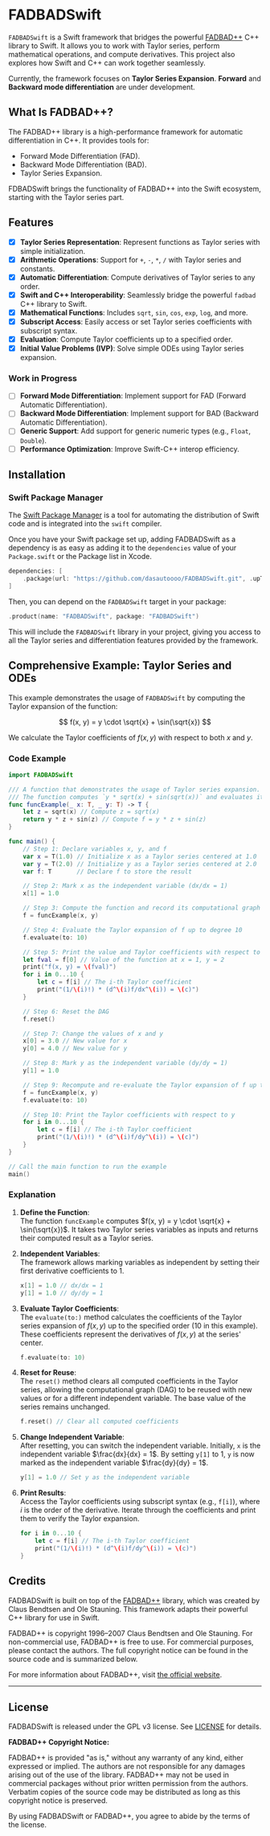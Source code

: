 # **FADBADSwift**

`FADBADSwift` is a Swift framework that bridges the powerful [FADBAD++](http://uning.dk/fadbad.html) C++ library to Swift. It allows you to work with Taylor series, perform mathematical operations, and compute derivatives. This project also explores how Swift and C++ can work together seamlessly.

Currently, the framework focuses on **Taylor Series Expansion**. **Forward** and **Backward mode differentiation** are under development.

## What Is FADBAD++?

The FADBAD++ library is a high-performance framework for automatic differentiation in C++. It provides tools for:

- Forward Mode Differentiation (FAD).
- Backward Mode Differentiation (BAD).
- Taylor Series Expansion.

FDBADSwift brings the functionality of FADBAD++ into the Swift ecosystem, starting with the Taylor series part.

## **Features**

- [x] **Taylor Series Representation**: Represent functions as Taylor series with simple initialization.
- [x] **Arithmetic Operations**: Support for `+`, `-`, `*`, `/` with Taylor series and constants.
- [x] **Automatic Differentiation**: Compute derivatives of Taylor series to any order.
- [x] **Swift and C++ Interoperability**: Seamlessly bridge the powerful `fadbad` C++ library to Swift.
- [x] **Mathematical Functions**: Includes `sqrt`, `sin`, `cos`, `exp`, `log`, and more.
- [x] **Subscript Access**: Easily access or set Taylor series coefficients with subscript syntax.
- [x] **Evaluation**: Compute Taylor coefficients up to a specified order.
- [x] **Initial Value Problems (IVP)**: Solve simple ODEs using Taylor series expansion.

### **Work in Progress**
- [ ] **Forward Mode Differentiation**: Implement support for FAD (Forward Automatic Differentiation).
- [ ] **Backward Mode Differentiation**: Implement support for BAD (Backward Automatic Differentiation).
- [ ] **Generic Support**: Add support for generic numeric types (e.g., `Float`, `Double`).
- [ ] **Performance Optimization**: Improve Swift-C++ interop efficiency.

## Installation

### Swift Package Manager

The [Swift Package Manager](https://swift.org/package-manager/) is a tool for automating the distribution of Swift code and is integrated into the `swift` compiler.

Once you have your Swift package set up, adding FADBADSwift as a dependency is as easy as adding it to the `dependencies` value of your `Package.swift` or the Package list in Xcode.

```swift
dependencies: [
    .package(url: "https://github.com/dasautoooo/FADBADSwift.git", .upToNextMajor(from: "1.0.0"))
]
```

Then, you can depend on the `FADBADSwift` target in your package:

```swift
.product(name: "FADBADSwift", package: "FADBADSwift")
```

This will include the `FADBADSwift` library in your project, giving you access to all the Taylor series and differentiation features provided by the framework.

## Comprehensive Example: Taylor Series and ODEs

This example demonstrates the usage of `FADBADSwift` by computing the Taylor expansion of the function:

$$
f(x, y) = y \cdot \sqrt{x} + \sin(\sqrt{x})
$$

We calculate the Taylor coefficients of $`f(x, y)`$ with respect to both $`x`$ and $`y`$.

### Code Example

```swift
import FADBADSwift

/// A function that demonstrates the usage of Taylor series expansion.
/// The function computes `y * sqrt(x) + sin(sqrt(x))` and evaluates its Taylor coefficients.
func funcExample(_ x: T, _ y: T) -> T {
    let z = sqrt(x) // Compute z = sqrt(x)
    return y * z + sin(z) // Compute f = y * z + sin(z)
}

func main() {
    // Step 1: Declare variables x, y, and f
    var x = T(1.0) // Initialize x as a Taylor series centered at 1.0
    var y = T(2.0) // Initialize y as a Taylor series centered at 2.0
    var f: T       // Declare f to store the result

    // Step 2: Mark x as the independent variable (dx/dx = 1)
    x[1] = 1.0

    // Step 3: Compute the function and record its computational graph (DAG)
    f = funcExample(x, y)

    // Step 4: Evaluate the Taylor expansion of f up to degree 10
    f.evaluate(to: 10)

    // Step 5: Print the value and Taylor coefficients with respect to x
    let fval = f[0] // Value of the function at x = 1, y = 2
    print("f(x, y) = \(fval)")
    for i in 0...10 {
        let c = f[i] // The i-th Taylor coefficient
        print("(1/\(i)!) * (d^\(i)f/dx^\(i)) = \(c)")
    }

    // Step 6: Reset the DAG
    f.reset()

    // Step 7: Change the values of x and y
    x[0] = 3.0 // New value for x
    y[0] = 4.0 // New value for y

    // Step 8: Mark y as the independent variable (dy/dy = 1)
    y[1] = 1.0

    // Step 9: Recompute and re-evaluate the Taylor expansion of f up to degree 10
    f = funcExample(x, y)
    f.evaluate(to: 10)

    // Step 10: Print the Taylor coefficients with respect to y
    for i in 0...10 {
        let c = f[i] // The i-th Taylor coefficient
        print("(1/\(i)!) * (d^\(i)f/dy^\(i)) = \(c)")
    }
}

// Call the main function to run the example
main()

```

### Explanation

1. **Define the Function**:  
   The function `funcExample` computes $`f(x, y) = y \cdot \sqrt{x} + \sin(\sqrt{x})`$. It takes two Taylor series variables as inputs and returns their computed result as a Taylor series.

2. **Independent Variables**:  
   The framework allows marking variables as independent by setting their first derivative coefficients to 1.  
   ```swift
   x[1] = 1.0 // dx/dx = 1
   y[1] = 1.0 // dy/dy = 1
   ```
3. **Evaluate Taylor Coefficients**:  
   The `evaluate(to:)` method calculates the coefficients of the Taylor series expansion of $`f(x, y)`$ up to the specified order (10 in this example). These coefficients represent the derivatives of $`f(x, y)`$ at the series' center.

   ```swift
   f.evaluate(to: 10)
   ```
4. **Reset for Reuse**:  
   The `reset()` method clears all computed coefficients in the Taylor series, allowing the computational graph (DAG) to be reused with new values or for a different independent variable. The base value of the series remains unchanged.

   ```swift
   f.reset() // Clear all computed coefficients
   ```
5. **Change Independent Variable**:  
   After resetting, you can switch the independent variable. Initially, `x` is the independent variable $`\frac{dx}{dx} = 1`$. By setting `y[1]` to 1, `y` is now marked as the independent variable $`\frac{dy}{dy} = 1`$.

   ```swift
   y[1] = 1.0 // Set y as the independent variable
   ```
6. **Print Results**:  
   Access the Taylor coefficients using subscript syntax (e.g., `f[i]`), where $`i`$ is the order of the derivative. Iterate through the coefficients and print them to verify the Taylor expansion.

   ```swift
   for i in 0...10 {
       let c = f[i] // The i-th Taylor coefficient
       print("(1/\(i)!) * (d^\(i)f/dy^\(i)) = \(c)")
   }
   ```

## Credits

FADBADSwift is built on top of the [FADBAD++](http://uning.dk/fadbad.html) library, which was created by Claus Bendtsen and Ole Stauning. This framework adapts their powerful C++ library for use in Swift.

FADBAD++ is copyright 1996–2007 Claus Bendtsen and Ole Stauning. For non-commercial use, FADBAD++ is free to use. For commercial purposes, please contact the authors. The full copyright notice can be found in the source code and is summarized below.

For more information about FADBAD++, visit [the official website](http://uning.dk/fadbad.html).

---

## License

FADBADSwift is released under the GPL v3 license. See [LICENSE](./LICENSE) for details.

**FADBAD++ Copyright Notice:**

FADBAD++ is provided "as is," without any warranty of any kind, either expressed or implied. The authors are not responsible for any damages arising out of the use of the library. FADBAD++ may not be used in commercial packages without prior written permission from the authors. Verbatim copies of the source code may be distributed as long as this copyright notice is preserved.

By using FADBADSwift or FADBAD++, you agree to abide by the terms of the license.

